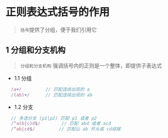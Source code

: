 # 正则表达式括号的作用

> `括号`提供了分组，便于我们引用它

## 1 分组和分支机构

> `分组和分支机构` 强调括号内的正则是一个整体，即提供子表达式

- 1.1 分组
```js
  /a+/         // 匹配连续出现的 a
  /(ab)+/      // 匹配连续出现的 ab

```

- 1.2 分支
```js
  // 多选分支 (p1|p2) 匹配 p1 或者 p2
  /^a(b|c)d$/        // 匹配 abd 或者 acd
  /^ab|cd$/         // 匹配以 ab 开头或 cd结尾

```